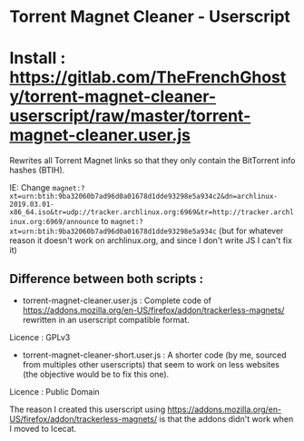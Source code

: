 # Torrent Magnet Cleaner - Userscript

# Install : https://gitlab.com/TheFrenchGhosty/torrent-magnet-cleaner-userscript/raw/master/torrent-magnet-cleaner.user.js

Rewrites all Torrent Magnet links so that they only contain the BitTorrent info hashes (BTIH).

IE: Change `magnet:?xt=urn:btih:9ba32060b7ad96d0a01678d1dde93298e5a934c2&dn=archlinux-2019.03.01-x86_64.iso&tr=udp://tracker.archlinux.org:6969&tr=http://tracker.archlinux.org:6969/announce` to `magnet:?xt=urn:btih:9ba32060b7ad96d0a01678d1dde93298e5a934c` (but for whatever reason it doesn't work on archlinux.org, and since I don't write JS I can't fix it)

## Difference between both scripts :

* torrent-magnet-cleaner.user.js : Complete code of https://addons.mozilla.org/en-US/firefox/addon/trackerless-magnets/ rewritten in an userscript compatible format.

Licence : GPLv3

* torrent-magnet-cleaner-short.user.js : A shorter code (by me, sourced from multiples other userscripts) that seem to work on less websites (the objective would be to fix this one). 

Licence : Public Domain


The reason I created this userscript using https://addons.mozilla.org/en-US/firefox/addon/trackerless-magnets/ is that the addons didn't work when I moved to Icecat.
